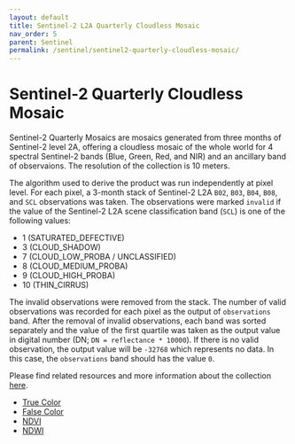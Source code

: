 ```yaml
---
layout: default
title: Sentinel-2 L2A Quarterly Cloudless Mosaic
nav_order: 5
parent: Sentinel
permalink: /sentinel/sentinel2-quarterly-cloudless-mosaic/
---
```


# Sentinel-2 Quarterly Cloudless Mosaic

Sentinel-2 Quarterly Mosaics are mosaics generated from three months of Sentinel-2 level 2A, offering a cloudless mosaic of the whole world for 4 spectral Sentinel-2 bands (Blue, Green, Red, and NIR) and an ancillary band of observaions. The resolution of the collection is 10 meters.

The algorithm used to derive the product was run independently at pixel level. For each pixel, a 3-month stack of Sentinel-2 L2A `B02`, `B03`, `B04`, `B08`, and `SCL` observations was taken. The observations were marked `invalid` if the value of the Sentinel-2 L2A scene classification band (`SCL`) is one of the following values:
- 1 (SATURATED_DEFECTIVE)
- 3 (CLOUD_SHADOW)
- 7 (CLOUD_LOW_PROBA / UNCLASSIFIED)
- 8 (CLOUD_MEDIUM_PROBA)
- 9 (CLOUD_HIGH_PROBA)
- 10 (THIN_CIRRUS)

The invalid observations were removed from the stack. The number of valid observations was recorded for each pixel as the output of `observations` band. After the removal of invalid observations, each band was sorted separately and the value of the first quartile was taken as the output value in digital number (DN; `DN = reflectance * 10000`). If there is no valid observation, the output value will be `-32768` which represents no data. In this case, the `observations` band should has the value `0`.


Please find related resources and more information about the collection [here](https://documentation.dataspace.copernicus.eu/Data/SentinelMissions/Sentinel2.html#sentinel-2-level-3-quarterly-mosaics).

- [True Color](/sentinel2-quarterly-cloudless-mosaic/true-color)
- [False Color](/sentinel2-quarterly-cloudless-mosaic/false-color)
- [NDVI](/sentinel2-quarterly-cloudless-mosaic/ndvi)
- [NDWI](/sentinel2-quarterly-cloudless-mosaic/ndwi)
